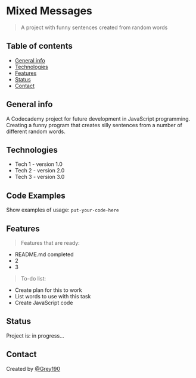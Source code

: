 # Mixed Messages
> A project with funny sentences created from random words

## Table of contents
* [General info](#general-info)
* [Technologies](#technologies)
* [Features](#features)
* [Status](#status)
* [Contact](#contact)

## General info
A Codecademy project for future development in JavaScript programming.
Creating a funny program that creates silly sentences from a number of different random words.

## Technologies
* Tech 1 - version 1.0
* Tech 2 - version 2.0
* Tech 3 - version 3.0

## Code Examples
Show examples of usage:
`put-your-code-here`

## Features
> Features that are ready:
* README.md completed
* 2
* 3

> To-do list:
* Create plan for this to work
* List words to use with this task
* Create JavaScript code

## Status
Project is: in progress...

## Contact
Created by [@Grey190](https://github.com/Grey190)
